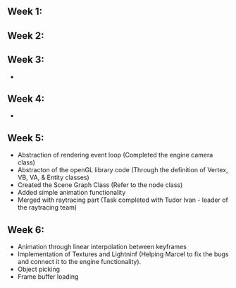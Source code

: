 Week 1:
-

Week 2:
-

Week 3:
- 
- 

Week 4:
- 
- 

Week 5:
- 
- Abstraction of rendering event loop (Completed the engine camera class)
- Abstracton of the openGL library code (Through the definition of Vertex, VB, VA, & Entity classes)
- Created the Scene Graph Class (Refer to the node class)
- Added simple animation functionality
- Merged with raytracing part (Task completed with Tudor Ivan - leader of the raytracing team)

Week 6:
-
- Animation through linear interpolation between keyframes
- Implementation of Textures and Lightninf (Helping Marcel to fix the bugs and connect it to the engine functionality).
- Object picking
- Frame buffer loading
